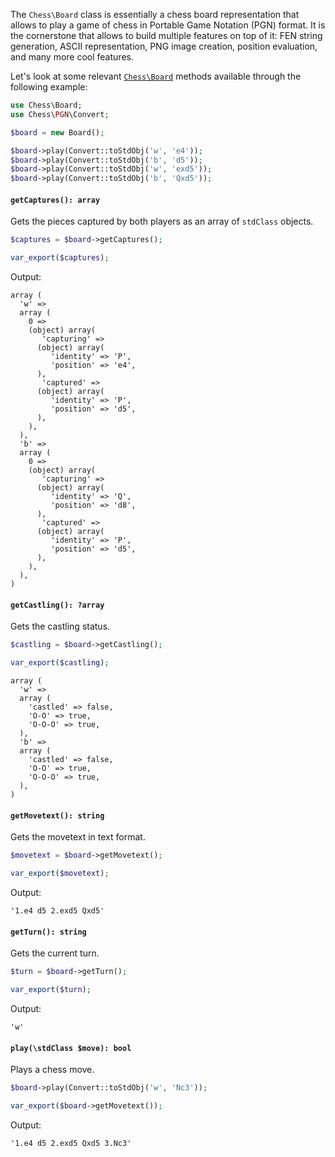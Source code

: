 The `Chess\Board` class is essentially a chess board representation that allows to play a game of chess in Portable Game Notation (PGN) format. It is the cornerstone that allows to build multiple features on top of it: FEN string generation, ASCII representation, PNG image creation, position evaluation, and many more cool features.

Let's look at some relevant [`Chess\Board`](https://github.com/chesslablab/php-chess/blob/master/src/Game.php) methods available through the following example:

```php
use Chess\Board;
use Chess\PGN\Convert;

$board = new Board();

$board->play(Convert::toStdObj('w', 'e4'));
$board->play(Convert::toStdObj('b', 'd5'));
$board->play(Convert::toStdObj('w', 'exd5'));
$board->play(Convert::toStdObj('b', 'Qxd5'));
```

#### `getCaptures(): array`

Gets the pieces captured by both players as an array of `stdClass` objects.

```php
$captures = $board->getCaptures();

var_export($captures);
```

Output:

```text
array (
  'w' =>
  array (
    0 =>
    (object) array(
       'capturing' =>
      (object) array(
         'identity' => 'P',
         'position' => 'e4',
      ),
       'captured' =>
      (object) array(
         'identity' => 'P',
         'position' => 'd5',
      ),
    ),
  ),
  'b' =>
  array (
    0 =>
    (object) array(
       'capturing' =>
      (object) array(
         'identity' => 'Q',
         'position' => 'd8',
      ),
       'captured' =>
      (object) array(
         'identity' => 'P',
         'position' => 'd5',
      ),
    ),
  ),
)
```

#### `getCastling(): ?array`

Gets the castling status.

```php
$castling = $board->getCastling();

var_export($castling);
```

```text
array (
  'w' =>
  array (
    'castled' => false,
    'O-O' => true,
    'O-O-O' => true,
  ),
  'b' =>
  array (
    'castled' => false,
    'O-O' => true,
    'O-O-O' => true,
  ),
)
```

#### `getMovetext(): string`

Gets the movetext in text format.

```php
$movetext = $board->getMovetext();

var_export($movetext);
```

Output:

```text
'1.e4 d5 2.exd5 Qxd5'
```

#### `getTurn(): string`

Gets the current turn.

```php
$turn = $board->getTurn();

var_export($turn);
```

Output:

```text
'w'
```

#### `play(\stdClass $move): bool`

Plays a chess move.

```php
$board->play(Convert::toStdObj('w', 'Nc3'));

var_export($board->getMovetext());
```

Output:

```text
'1.e4 d5 2.exd5 Qxd5 3.Nc3'
```
